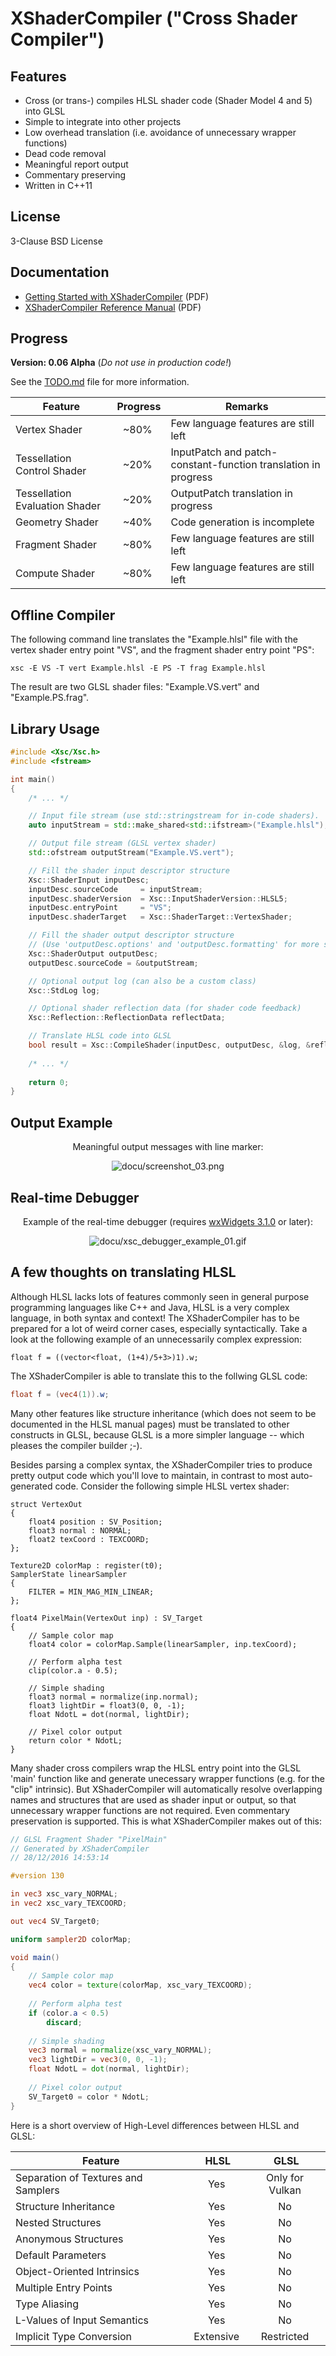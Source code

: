 # XShaderCompiler ("Cross Shader Compiler") #

Features
--------

* Cross (or trans-) compiles HLSL shader code (Shader Model 4 and 5) into GLSL
* Simple to integrate into other projects
* Low overhead translation (i.e. avoidance of unnecessary wrapper functions)
* Dead code removal
* Meaningful report output
* Commentary preserving
* Written in C++11

License
-------

3-Clause BSD License

Documentation
-------------

- [Getting Started with XShaderCompiler](https://github.com/LukasBanana/XShaderCompiler/blob/master/docu/GettingStarted/Getting%20Started%20with%20XShaderCompiler.pdf) (PDF)
- [XShaderCompiler Reference Manual](https://github.com/LukasBanana/XShaderCompiler/blob/master/docu/refman.pdf) (PDF)

Progress
--------

**Version: 0.06 Alpha** (*Do not use in production code!*)

See the [TODO.md](https://github.com/LukasBanana/XShaderCompiler/blob/master/TODO.md) file for more information.

| Feature | Progress | Remarks |
|---------|:--------:|---------|
| Vertex Shader | ~80% | Few language features are still left |
| Tessellation Control Shader | ~20% | InputPatch and patch-constant-function translation in progress |
| Tessellation Evaluation Shader | ~20% | OutputPatch translation in progress |
| Geometry Shader | ~40% | Code generation is incomplete |
| Fragment Shader | ~80% | Few language features are still left |
| Compute Shader | ~80% | Few language features are still left |

Offline Compiler
----------------

The following command line translates the "Example.hlsl" file with the vertex shader entry point "VS", and the fragment shader entry point "PS":

```
xsc -E VS -T vert Example.hlsl -E PS -T frag Example.hlsl
```

The result are two GLSL shader files: "Example.VS.vert" and "Example.PS.frag".

Library Usage
-------------

```cpp
#include <Xsc/Xsc.h>
#include <fstream>

int main()
{
    /* ... */

    // Input file stream (use std::stringstream for in-code shaders).
    auto inputStream = std::make_shared<std::ifstream>("Example.hlsl");

    // Output file stream (GLSL vertex shader)
    std::ofstream outputStream("Example.VS.vert");

    // Fill the shader input descriptor structure
    Xsc::ShaderInput inputDesc;
    inputDesc.sourceCode     = inputStream;
    inputDesc.shaderVersion  = Xsc::InputShaderVersion::HLSL5;
    inputDesc.entryPoint     = "VS";
    inputDesc.shaderTarget   = Xsc::ShaderTarget::VertexShader;

    // Fill the shader output descriptor structure
    // (Use 'outputDesc.options' and 'outputDesc.formatting' for more settings)
    Xsc::ShaderOutput outputDesc;
    outputDesc.sourceCode = &outputStream;

    // Optional output log (can also be a custom class)
    Xsc::StdLog log;

    // Optional shader reflection data (for shader code feedback)
    Xsc::Reflection::ReflectionData reflectData;

    // Translate HLSL code into GLSL
    bool result = Xsc::CompileShader(inputDesc, outputDesc, &log, &reflectData);
    
    /* ... */
    
    return 0;
}
```

Output Example
--------------

<p align="center">Meaningful output messages with line marker:</p>
<p align="center"><img src="docu/screenshot_03.png" alt="docu/screenshot_03.png"/></p>

Real-time Debugger
------------------

<p align="center">Example of the real-time debugger (requires <a href="http://www.wxwidgets.org/">wxWidgets 3.1.0</a> or later):</p>
<p align="center"><img src="docu/xsc_debugger_example_01.gif" alt="docu/xsc_debugger_example_01.gif"/></p>

A few thoughts on translating HLSL
----------------------------------

Although HLSL lacks lots of features commonly seen in general purpose programming languages like C++ and Java,
HLSL is a very complex language, in both syntax and context!
The XShaderCompiler has to be prepared for a lot of weird corner cases, especially syntactically.
Take a look at the following example of an unnecessarily complex expression:
```hlsl
float f = ((vector<float, (1+4)/5+3>)1).w;
```
The XShaderCompiler is able to translate this to the follwing GLSL code:
```glsl
float f = (vec4(1)).w;
```
Many other features like structure inheritance (which does not seem to be documented in the HLSL manual pages)
must be translated to other constructs in GLSL, because GLSL is a more simpler language -- which pleases the compiler builder ;-).

Besides parsing a complex syntax, the XShaderCompiler tries to produce pretty output code which you'll love to maintain,
in contrast to most auto-generated code.
Consider the following simple HLSL vertex shader:
```hlsl
struct VertexOut
{
    float4 position : SV_Position;
    float3 normal : NORMAL;
    float2 texCoord : TEXCOORD;
};

Texture2D colorMap : register(t0);
SamplerState linearSampler
{
    FILTER = MIN_MAG_MIN_LINEAR;
};

float4 PixelMain(VertexOut inp) : SV_Target
{
    // Sample color map
    float4 color = colorMap.Sample(linearSampler, inp.texCoord);
    
    // Perform alpha test
    clip(color.a - 0.5);
    
    // Simple shading
    float3 normal = normalize(inp.normal);
    float3 lightDir = float3(0, 0, -1);
    float NdotL = dot(normal, lightDir);
    
    // Pixel color output
    return color * NdotL;
}
```
Many shader cross compilers wrap the HLSL entry point into the GLSL 'main' function like and generate unecessary wrapper functions (e.g. for the "clip" intrinsic).
But XShaderCompiler will automatically resolve overlapping names and structures that are used as shader input or output,
so that unnecessary wrapper functions are not required. Even commentary preservation is supported. This is what XShaderCompiler makes out of this:
```glsl
// GLSL Fragment Shader "PixelMain"
// Generated by XShaderCompiler
// 28/12/2016 14:53:14

#version 130

in vec3 xsc_vary_NORMAL;
in vec2 xsc_vary_TEXCOORD;

out vec4 SV_Target0;

uniform sampler2D colorMap;

void main()
{
    // Sample color map
    vec4 color = texture(colorMap, xsc_vary_TEXCOORD);
    
    // Perform alpha test
    if (color.a < 0.5)
        discard;
    
    // Simple shading
    vec3 normal = normalize(xsc_vary_NORMAL);
    vec3 lightDir = vec3(0, 0, -1);
    float NdotL = dot(normal, lightDir);
    
    // Pixel color output
    SV_Target0 = color * NdotL;
}
```
Here is a short overview of High-Level differences between HLSL and GLSL:

| Feature | HLSL | GLSL |
|---------|:----:|:----:|
| Separation of Textures and Samplers | Yes | Only for Vulkan |
| Structure Inheritance | Yes | No |
| Nested Structures | Yes | No |
| Anonymous Structures | Yes | No |
| Default Parameters | Yes | No |
| Object-Oriented Intrinsics | Yes | No |
| Multiple Entry Points | Yes | No |
| Type Aliasing | Yes | No |
| L-Values of Input Semantics | Yes | No |
| Implicit Type Conversion | Extensive | Restricted |
